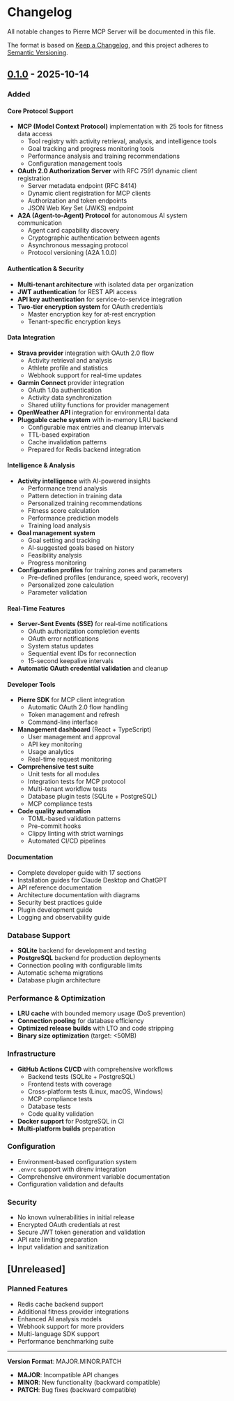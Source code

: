# Changelog

All notable changes to Pierre MCP Server will be documented in this file.

The format is based on [Keep a Changelog](https://keepachangelog.com/en/1.0.0/),
and this project adheres to [Semantic Versioning](https://semver.org/spec/v2.0.0.html).

## [0.1.0] - 2025-10-14

### Added

#### Core Protocol Support
- **MCP (Model Context Protocol)** implementation with 25 tools for fitness data access
  - Tool registry with activity retrieval, analysis, and intelligence tools
  - Goal tracking and progress monitoring tools
  - Performance analysis and training recommendations
  - Configuration management tools
- **OAuth 2.0 Authorization Server** with RFC 7591 dynamic client registration
  - Server metadata endpoint (RFC 8414)
  - Dynamic client registration for MCP clients
  - Authorization and token endpoints
  - JSON Web Key Set (JWKS) endpoint
- **A2A (Agent-to-Agent) Protocol** for autonomous AI system communication
  - Agent card capability discovery
  - Cryptographic authentication between agents
  - Asynchronous messaging protocol
  - Protocol versioning (A2A 1.0.0)

#### Authentication & Security
- **Multi-tenant architecture** with isolated data per organization
- **JWT authentication** for REST API access
- **API key authentication** for service-to-service integration
- **Two-tier encryption system** for OAuth credentials
  - Master encryption key for at-rest encryption
  - Tenant-specific encryption keys

#### Data Integration
- **Strava provider** integration with OAuth 2.0 flow
  - Activity retrieval and analysis
  - Athlete profile and statistics
  - Webhook support for real-time updates
- **Garmin Connect** provider integration
  - OAuth 1.0a authentication
  - Activity data synchronization
  - Shared utility functions for provider management
- **OpenWeather API** integration for environmental data
- **Pluggable cache system** with in-memory LRU backend
  - Configurable max entries and cleanup intervals
  - TTL-based expiration
  - Cache invalidation patterns
  - Prepared for Redis backend integration

#### Intelligence & Analysis
- **Activity intelligence** with AI-powered insights
  - Performance trend analysis
  - Pattern detection in training data
  - Personalized training recommendations
  - Fitness score calculation
  - Performance prediction models
  - Training load analysis
- **Goal management system**
  - Goal setting and tracking
  - AI-suggested goals based on history
  - Feasibility analysis
  - Progress monitoring
- **Configuration profiles** for training zones and parameters
  - Pre-defined profiles (endurance, speed work, recovery)
  - Personalized zone calculation
  - Parameter validation

#### Real-Time Features
- **Server-Sent Events (SSE)** for real-time notifications
  - OAuth authorization completion events
  - OAuth error notifications
  - System status updates
  - Sequential event IDs for reconnection
  - 15-second keepalive intervals
- **Automatic OAuth credential validation** and cleanup

#### Developer Tools
- **Pierre SDK** for MCP client integration
  - Automatic OAuth 2.0 flow handling
  - Token management and refresh
  - Command-line interface
- **Management dashboard** (React + TypeScript)
  - User management and approval
  - API key monitoring
  - Usage analytics
  - Real-time request monitoring
- **Comprehensive test suite**
  - Unit tests for all modules
  - Integration tests for MCP protocol
  - Multi-tenant workflow tests
  - Database plugin tests (SQLite + PostgreSQL)
  - MCP compliance tests
- **Code quality automation**
  - TOML-based validation patterns
  - Pre-commit hooks
  - Clippy linting with strict warnings
  - Automated CI/CD pipelines

#### Documentation
- Complete developer guide with 17 sections
- Installation guides for Claude Desktop and ChatGPT
- API reference documentation
- Architecture documentation with diagrams
- Security best practices guide
- Plugin development guide
- Logging and observability guide

### Database Support
- **SQLite** backend for development and testing
- **PostgreSQL** backend for production deployments
- Connection pooling with configurable limits
- Automatic schema migrations
- Database plugin architecture

### Performance & Optimization
- **LRU cache** with bounded memory usage (DoS prevention)
- **Connection pooling** for database efficiency
- **Optimized release builds** with LTO and code stripping
- **Binary size optimization** (target: <50MB)

### Infrastructure
- **GitHub Actions CI/CD** with comprehensive workflows
  - Backend tests (SQLite + PostgreSQL)
  - Frontend tests with coverage
  - Cross-platform tests (Linux, macOS, Windows)
  - MCP compliance tests
  - Database tests
  - Code quality validation
- **Docker support** for PostgreSQL in CI
- **Multi-platform builds** preparation

### Configuration
- Environment-based configuration system
- `.envrc` support with direnv integration
- Comprehensive environment variable documentation
- Configuration validation and defaults

### Security
- No known vulnerabilities in initial release
- Encrypted OAuth credentials at rest
- Secure JWT token generation and validation
- API rate limiting preparation
- Input validation and sanitization

## [Unreleased]

### Planned Features
- Redis cache backend support
- Additional fitness provider integrations
- Enhanced AI analysis models
- Webhook support for more providers
- Multi-language SDK support
- Performance benchmarking suite

---

**Version Format**: MAJOR.MINOR.PATCH
- **MAJOR**: Incompatible API changes
- **MINOR**: New functionality (backward compatible)
- **PATCH**: Bug fixes (backward compatible)

[0.1.0]: https://github.com/Async-IO/pierre_mcp_server/releases/tag/v0.1.0
